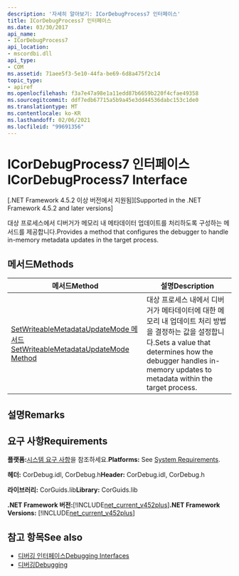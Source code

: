 ```yaml
---
description: '자세히 알아보기: ICorDebugProcess7 인터페이스'
title: ICorDebugProcess7 인터페이스
ms.date: 03/30/2017
api_name:
- ICorDebugProcess7
api_location:
- mscordbi.dll
api_type:
- COM
ms.assetid: 71aee5f3-5e10-44fa-be69-6d8a475f2c14
topic_type:
- apiref
ms.openlocfilehash: f3a7e47a98e1a11edd87b6659b220f4cfae49358
ms.sourcegitcommit: ddf7edb67715a5b9a45e3dd44536dabc153c1de0
ms.translationtype: MT
ms.contentlocale: ko-KR
ms.lasthandoff: 02/06/2021
ms.locfileid: "99691356"
---
```

# <a name="icordebugprocess7-interface"></a><span data-ttu-id="d72f1-103">ICorDebugProcess7 인터페이스</span><span class="sxs-lookup"><span data-stu-id="d72f1-103">ICorDebugProcess7 Interface</span></span>

<span data-ttu-id="d72f1-104">[.NET Framework 4.5.2 이상 버전에서 지원됨]</span><span class="sxs-lookup"><span data-stu-id="d72f1-104">[Supported in the .NET Framework 4.5.2 and later versions]</span></span>  
  
 <span data-ttu-id="d72f1-105">대상 프로세스에서 디버거가 메모리 내 메타데이터 업데이트를 처리하도록 구성하는 메서드를 제공합니다.</span><span class="sxs-lookup"><span data-stu-id="d72f1-105">Provides a method that configures the debugger to handle in-memory metadata updates in the target process.</span></span>  
  
## <a name="methods"></a><span data-ttu-id="d72f1-106">메서드</span><span class="sxs-lookup"><span data-stu-id="d72f1-106">Methods</span></span>  
  
|<span data-ttu-id="d72f1-107">메서드</span><span class="sxs-lookup"><span data-stu-id="d72f1-107">Method</span></span>|<span data-ttu-id="d72f1-108">설명</span><span class="sxs-lookup"><span data-stu-id="d72f1-108">Description</span></span>|  
|------------|-----------------|  
|[<span data-ttu-id="d72f1-109">SetWriteableMetadataUpdateMode 메서드</span><span class="sxs-lookup"><span data-stu-id="d72f1-109">SetWriteableMetadataUpdateMode Method</span></span>](icordebugprocess7-setwriteablemetadataupdatemode-method.md)|<span data-ttu-id="d72f1-110">대상 프로세스 내에서 디버거가 메타데이터에 대한 메모리 내 업데이트 처리 방법을 결정하는 값을 설정합니다.</span><span class="sxs-lookup"><span data-stu-id="d72f1-110">Sets a value that determines how the debugger handles in-memory updates to metadata within the target process.</span></span>|  
  
## <a name="remarks"></a><span data-ttu-id="d72f1-111">설명</span><span class="sxs-lookup"><span data-stu-id="d72f1-111">Remarks</span></span>  
  
## <a name="requirements"></a><span data-ttu-id="d72f1-112">요구 사항</span><span class="sxs-lookup"><span data-stu-id="d72f1-112">Requirements</span></span>  

 <span data-ttu-id="d72f1-113">**플랫폼:**[시스템 요구 사항](../../get-started/system-requirements.md)을 참조하세요.</span><span class="sxs-lookup"><span data-stu-id="d72f1-113">**Platforms:** See [System Requirements](../../get-started/system-requirements.md).</span></span>  
  
 <span data-ttu-id="d72f1-114">**헤더:** CorDebug.idl, CorDebug.h</span><span class="sxs-lookup"><span data-stu-id="d72f1-114">**Header:** CorDebug.idl, CorDebug.h</span></span>  
  
 <span data-ttu-id="d72f1-115">**라이브러리:** CorGuids.lib</span><span class="sxs-lookup"><span data-stu-id="d72f1-115">**Library:** CorGuids.lib</span></span>  
  
 <span data-ttu-id="d72f1-116">**.NET Framework 버전:**[!INCLUDE[net_current_v452plus](../../../../includes/net-current-v452plus-md.md)]</span><span class="sxs-lookup"><span data-stu-id="d72f1-116">**.NET Framework Versions:** [!INCLUDE[net_current_v452plus](../../../../includes/net-current-v452plus-md.md)]</span></span>  
  
## <a name="see-also"></a><span data-ttu-id="d72f1-117">참고 항목</span><span class="sxs-lookup"><span data-stu-id="d72f1-117">See also</span></span>

- [<span data-ttu-id="d72f1-118">디버깅 인터페이스</span><span class="sxs-lookup"><span data-stu-id="d72f1-118">Debugging Interfaces</span></span>](debugging-interfaces.md)
- [<span data-ttu-id="d72f1-119">디버깅</span><span class="sxs-lookup"><span data-stu-id="d72f1-119">Debugging</span></span>](index.md)
